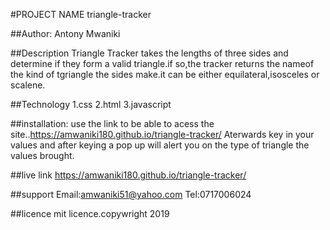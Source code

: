 #PROJECT NAME
triangle-tracker

##Author:
Antony Mwaniki

##Description
Triangle Tracker takes the lengths of three sides and determine if they form a valid triangle.if so,the tracker returns the nameof the kind of tgriangle the sides make.it can be either equilateral,isosceles or scalene.

##Technology
1.css
2.html
3.javascript



##installation:
use  the link to be able to acess the site..https://amwaniki180.github.io/triangle-tracker/
Aterwards key in your values and after keying a pop up will alert you on the type of triangle the values brought.

##live link
https://amwaniki180.github.io/triangle-tracker/

##support
Email:amwaniki51@yahoo.com
Tel:0717006024


##licence
mit licence.copywright 2019
